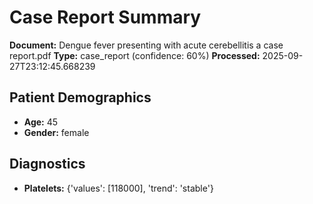 # Case Report Summary

**Document:** Dengue fever presenting with acute cerebellitis a case report.pdf
**Type:** case_report (confidence: 60%)
**Processed:** 2025-09-27T23:12:45.668239

## Patient Demographics
- **Age:** 45
- **Gender:** female

## Diagnostics
- **Platelets:** {'values': [118000], 'trend': 'stable'}

